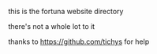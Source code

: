 this is the fortuna website directory

there's not a whole lot to it

thanks to https://github.com/tichys for help
